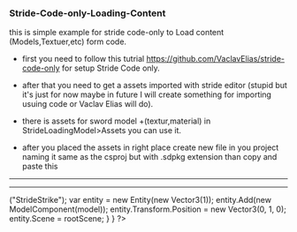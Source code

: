 ### Stride-Code-only-Loading-Content
this is simple example for stride code-only to Load content (Models,Textuer,etc) form code.


- first you need to follow this tutrial https://github.com/VaclavElias/stride-code-only for setup Stride Code only.
- after that you need to get a assets imported with stride editor (stupid but it's just for now maybe in future I will create something for importing usuing code or Vaclav Elias will do).
- there is assets for sword model +(textur,material) in StrideLoadingModel>Assets you can use it.

- after you placed the assets in right place create new file in you project naming it same as the csproj but with .sdpkg extension than copy and paste this 


*********************************************************************
<?cs
!Package
SerializedVersion: {Assets: 3.1.0.0}
Meta:
    Name: #your Porject name#
    Version: 1.0.0
    Authors: []
    Owners: []
    Dependencies: null
AssetFolders:
    -   Path: !dir Assets
    -   Path: !dir Effects
ResourceFolders:
    - !dir Resources
OutputGroupDirectories: {}
ExplicitFolders: []
Bundles: []
TemplateFolders: []
RootAssets:
    -   361c41c9-6931-46a6-bd3e-724d781e6e5f:StrideStrike
    -   25faf428-dfd4-4bbb-b048-e4a9a58287c1:Sword
    -   9029eb89-bd4b-4b92-ab44-f1f8d2eae4f5:Textuer
?>
*********************************************************************
    

<?cs
using Stride.Core.Mathematics;
using Stride.Engine;
using Stride.GameDefaults.Extensions;
using Stride.Rendering;

using (var game = new Game())
{
    game.Run(start: Start);
    void Start(Scene rootScene)
    {
        game.SetupBase3DScene();
        var model = game.Content.Load<Model>("StrideStrike");
        var entity = new Entity(new Vector3(1));
        entity.Add(new ModelComponent(model));
        entity.Transform.Position = new Vector3(0, 1, 0);
        entity.Scene = rootScene;
    }
}
?>
